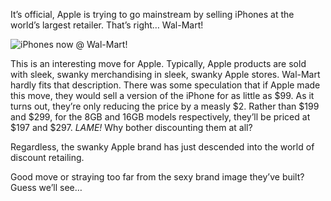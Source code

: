 <!--
slug: iphones-at-walmart
date: Mon Dec 29 2008 09:00:00 GMT+0100 (CET)
tags: iphone, marketing, apple
title: iPhones at Wal-Mart?
id: 98746189
link: http://joreteg.com/post/98746189/iphones-at-walmart
raw: {"blog_name":"henrikjoreteg","id":98746189,"post_url":"http://joreteg.com/post/98746189/iphones-at-walmart","slug":"iphones-at-walmart","type":"text","date":"2008-12-29 08:00:00 GMT","timestamp":1230537600,"state":"published","format":"markdown","reblog_key":"Eu9RDXb7","tags":["iphone","marketing","apple"],"short_url":"http://tmblr.co/ZgL_Yy5uhzD","recommended_source":null,"recommended_color":null,"highlighted":[],"note_count":0,"title":"iPhones at Wal-Mart?","body":"<p>It&rsquo;s official, Apple is trying to go mainstream by selling iPhones at the world&rsquo;s largest retailer. That&rsquo;s right&hellip; Wal-Mart!</p>\n\n<p><img src=\"http://farm4.static.flickr.com/3176/3147048505_8911fbed64.jpg\" alt=\"iPhones now @ Wal-Mart!\"/></p>\n\n<p>This is an interesting move for Apple. Typically, Apple products are sold with sleek, swanky merchandising in sleek, swanky Apple stores. Wal-Mart hardly fits that description. There was some speculation that if Apple made this move, they would sell a version of the iPhone for as little as $99. As it turns out, they&rsquo;re only reducing the price by a measly $2. Rather than $199 and $299, for the 8GB and 16GB models respectively, they&rsquo;ll be priced at $197 and $297. <em>LAME!</em> Why bother discounting them at all?</p>\n\n<p>Regardless, the swanky Apple brand has just descended into the world of discount retailing.</p>\n\n<p>Good move or straying too far from the sexy brand image they&rsquo;ve built? Guess we&rsquo;ll see&hellip;</p>","reblog":{"tree_html":"","comment":"<p>It’s official, Apple is trying to go mainstream by selling iPhones at the world’s largest retailer. That’s right… Wal-Mart!</p>\n\n<p><img src=\"http://farm4.static.flickr.com/3176/3147048505_8911fbed64.jpg\" alt=\"iPhones now @ Wal-Mart!\"></p>\n\n<p>This is an interesting move for Apple. Typically, Apple products are sold with sleek, swanky merchandising in sleek, swanky Apple stores. Wal-Mart hardly fits that description. There was some speculation that if Apple made this move, they would sell a version of the iPhone for as little as $99. As it turns out, they’re only reducing the price by a measly $2. Rather than $199 and $299, for the 8GB and 16GB models respectively, they’ll be priced at $197 and $297. <em>LAME!</em> Why bother discounting them at all?</p>\n\n<p>Regardless, the swanky Apple brand has just descended into the world of discount retailing.</p>\n\n<p>Good move or straying too far from the sexy brand image they’ve built? Guess we’ll see…</p>"},"trail":[{"blog":{"name":"henrikjoreteg","active":true,"theme":{"header_full_width":1500,"header_full_height":500,"header_focus_width":676,"header_focus_height":380,"avatar_shape":"circle","background_color":"#F6F6F6","body_font":"Helvetica Neue","header_bounds":"0,1249,380,573","header_image":"http://static.tumblr.com/df7befc8b0387cf597578e613c221cb3/uzkwgdq/FAjnt7hyg/tumblr_static_agmw2bdhkjs4ws4sscw44swgc.jpg","header_image_focused":"http://static.tumblr.com/df7befc8b0387cf597578e613c221cb3/uzkwgdq/1oSnt7hyh/tumblr_static_tumblr_static_agmw2bdhkjs4ws4sscw44swgc_focused_v3.jpg","header_image_scaled":"http://static.tumblr.com/df7befc8b0387cf597578e613c221cb3/uzkwgdq/FAjnt7hyg/tumblr_static_agmw2bdhkjs4ws4sscw44swgc_2048_v2.jpg","header_stretch":true,"link_color":"#529ECC","show_avatar":true,"show_description":true,"show_header_image":true,"show_title":true,"title_color":"#444444","title_font":"Helvetica Neue","title_font_weight":"bold"}},"post":{"id":"98746189"},"content_raw":"<p>It’s official, Apple is trying to go mainstream by selling iPhones at the world’s largest retailer. That’s right… Wal-Mart!</p>\n\n<p><img src=\"http://farm4.static.flickr.com/3176/3147048505_8911fbed64.jpg\" alt=\"iPhones now @ Wal-Mart!\"></p>\n\n<p>This is an interesting move for Apple. Typically, Apple products are sold with sleek, swanky merchandising in sleek, swanky Apple stores. Wal-Mart hardly fits that description. There was some speculation that if Apple made this move, they would sell a version of the iPhone for as little as $99. As it turns out, they’re only reducing the price by a measly $2. Rather than $199 and $299, for the 8GB and 16GB models respectively, they’ll be priced at $197 and $297. <em>LAME!</em> Why bother discounting them at all?</p>\n\n<p>Regardless, the swanky Apple brand has just descended into the world of discount retailing.</p>\n\n<p>Good move or straying too far from the sexy brand image they’ve built? Guess we’ll see…</p>","content":"<p>It’s official, Apple is trying to go mainstream by selling iPhones at the world’s largest retailer. That’s right… Wal-Mart!</p>\n\n<p><img external_src=\"http://farm4.static.flickr.com/3176/3147048505_8911fbed64.jpg\" src=\"http://assets.tumblr.com/images/inline_photo.png?2\" loader=\"http://assets.tumblr.com/images/inline_photo_loading.gif\" width=\"44\" height=\"49\" class=\"inline_external_image constrained_image\"/></p>\n\n<p>This is an interesting move for Apple. Typically, Apple products are sold with sleek, swanky merchandising in sleek, swanky Apple stores. Wal-Mart hardly fits that description. There was some speculation that if Apple made this move, they would sell a version of the iPhone for as little as $99. As it turns out, they’re only reducing the price by a measly $2. Rather than $199 and $299, for the 8GB and 16GB models respectively, they’ll be priced at $197 and $297. <em>LAME!</em> Why bother discounting them at all?</p>\n\n<p>Regardless, the swanky Apple brand has just descended into the world of discount retailing.</p>\n\n<p>Good move or straying too far from the sexy brand image they’ve built? Guess we’ll see…</p>","is_current_item":true,"is_root_item":true}]}
publish: 2008-12-029
-->


<p>It&rsquo;s official, Apple is trying to go mainstream by selling iPhones at the world&rsquo;s largest retailer. That&rsquo;s right&hellip; Wal-Mart!</p>

<p><img src="http://farm4.static.flickr.com/3176/3147048505_8911fbed64.jpg" alt="iPhones now @ Wal-Mart!"/></p>

<p>This is an interesting move for Apple. Typically, Apple products are sold with sleek, swanky merchandising in sleek, swanky Apple stores. Wal-Mart hardly fits that description. There was some speculation that if Apple made this move, they would sell a version of the iPhone for as little as $99. As it turns out, they&rsquo;re only reducing the price by a measly $2. Rather than $199 and $299, for the 8GB and 16GB models respectively, they&rsquo;ll be priced at $197 and $297. <em>LAME!</em> Why bother discounting them at all?</p>

<p>Regardless, the swanky Apple brand has just descended into the world of discount retailing.</p>

<p>Good move or straying too far from the sexy brand image they&rsquo;ve built? Guess we&rsquo;ll see&hellip;</p>
